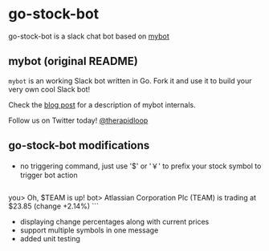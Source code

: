 # go-stock-bot
go-stock-bot is a slack chat bot based on [mybot](https://github.com/rapidloop/mybot)


## mybot (original README)

`mybot` is an working Slack bot written in Go. Fork it and use it to build
your very own cool Slack bot!

Check the [blog post](https://www.opsdash.com/blog/slack-bot-in-golang.html)
for a description of mybot internals.

Follow us on Twitter today! [@therapidloop](https://twitter.com/therapidloop)

## go-stock-bot modifications
* no triggering command, just use '$' or '￥' to prefix your stock symbol to trigger bot action

	```
you> Oh, $TEAM is up!
bot> Atlassian Corporation Plc (TEAM) is trading at $23.85 (change +2.14%)
	```
* displaying change percentages along with current prices
* support multiple symbols in one message
* added unit testing
